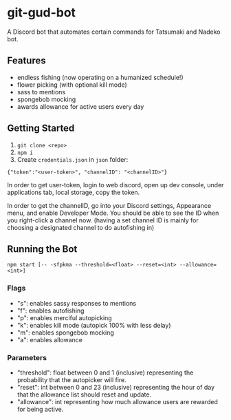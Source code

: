 # git-gud-bot

A Discord bot that automates certain commands for Tatsumaki and Nadeko bot.

## Features
- endless fishing (now operating on a humanized schedule!)
- flower picking (with optional kill mode)
- sass to mentions
- spongebob mocking
- awards allowance for active users every day

## Getting Started
1. `git clone <repo>`
2. `npm i`
3. Create `credentials.json` in `json` folder:

`{"token":"<user-token>", "channelID": "<channelID>"}`

In order to get user-token, login to web discord, open up dev console, under applications tab, local storage, copy the token.

In order to get the channelID, go into your Discord settings, Appearance menu, and enable Developer Mode. You should be able to see the ID when you right-click a channel now. (having a set channel ID is mainly for choosing a designated channel to do autofishing in)

## Running the Bot
`npm start [-- -sfpkma --threshold=<float> --reset=<int> --allowance=<int>]`

### Flags
- "s": enables sassy responses to mentions
- "f": enables autofishing
- "p": enables merciful autopicking
- "k": enables kill mode (autopick 100% with less delay)
- "m": enables spongebob mocking
- "a": enables allowance

### Parameters
- "threshold": float between 0 and 1 (inclusive) representing the probability that the autopicker will fire.
- "reset": int between 0 and 23 (inclusive) representing the hour of day that the allowance list should reset and update.
- "allowance": int representing how much allowance users are rewarded for being active.

